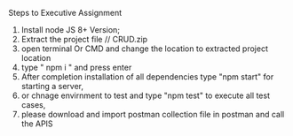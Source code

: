 Steps to Executive Assignment
1. Install node JS 8+ Version;
2. Extract the project file // CRUD.zip
3. open terminal Or CMD and change the location to extracted project location
4. type " npm i " and press enter
5. After completion installation of all dependencies type "npm start" for starting a server,
6. or  chnage envirnment to test and type "npm test" to execute all test cases, 
7. please download and import postman collection file in postman and call the APIS